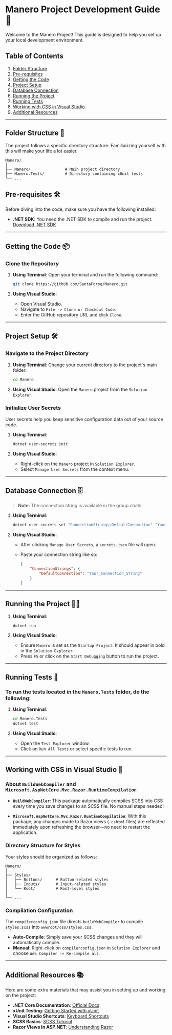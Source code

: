 # Manero Project Development Guide 📘

Welcome to the Manero Project! This guide is designed to help you set up your local development environment.

## Table of Contents

1. [Folder Structure](#folder-structure)
2. [Pre-requisites](#pre-requisites)
3. [Getting the Code](#getting-the-code)
4. [Project Setup](#project-setup)
5. [Database Connection](#database-connection)
6. [Running the Project](#running-the-project)
7. [Running Tests](#running-tests)
8. [Working with CSS in Visual Studio](#working-with-css-in-visual-studio)
9. [Additional Resources](#additional-resources)

---

## Folder Structure 📂

The project follows a specific directory structure. Familiarizing yourself with this will make your life a lot easier.

```
Manero/
│
├── Manero/               # Main project directory
├── Manero.Tests/         # Directory containing xUnit tests
└── ...
```

## Pre-requisites 🛠

Before diving into the code, make sure you have the following installed:

- **.NET SDK**: You need the .NET SDK to compile and run the project. [Download .NET SDK](https://dotnet.microsoft.com/download)

---

## Getting the Code 📦

### Clone the Repository

1. **Using Terminal**: Open your terminal and run the following command:

    ```bash
    git clone https://github.com/SantaForse/Manero.git
    ```

2. **Using Visual Studio**: 

    - Open Visual Studio.
    - Navigate to `File -> Clone or Checkout Code`.
    - Enter the GitHub repository URL and click `Clone`.

---

## Project Setup 🛠

### Navigate to the Project Directory

1. **Using Terminal**: Change your current directory to the project's main folder:

    ```bash
    cd Manero
    ```
   
2. **Using Visual Studio**: Open the `Manero` project from the `Solution Explorer`.

### Initialize User Secrets

User secrets help you keep sensitive configuration data out of your source code.

1. **Using Terminal**: 

    ```bash
    dotnet user-secrets init
    ```

2. **Using Visual Studio**: 

    - Right-click on the `Manero` project in `Solution Explorer`.
    - Select `Manage User Secrets` from the context menu.

---

## Database Connection 🗄

> **Note**: The connection string is available in the group chats.

1. **Using Terminal**: 

    ```bash
    dotnet user-secrets set "ConnectionStrings:DefaultConnection" "Your_Connection_String"
    ```

2. **Using Visual Studio**: 

    - After clicking `Manage User Secrets`, a `secrets.json` file will open.
    - Paste your connection string like so:

        ```json
        {
            "ConnectionStrings": {
                "DefaultConnection": "Your_Connection_String"
            }
        }
        ```

---

## Running the Project 🏃‍♀️

1. **Using Terminal**: 

    ```bash
    dotnet run
    ```

2. **Using Visual Studio**: 

    - Ensure `Manero` is set as the `Startup Project`. It should appear in bold in the `Solution Explorer`.
    - Press `F5` or click on the `Start Debugging` button to run the project.

---

## Running Tests 🧪

### To run the tests located in the `Manero.Tests` folder, do the following:

1. **Using Terminal**: 

    ```bash
    cd Manero.Tests
    dotnet test
    ```

2. **Using Visual Studio**: 

    - Open the `Test Explorer` window.
    - Click on `Run All Tests` or select specific tests to run.

---

## Working with CSS in Visual Studio 🎨

### About `BuildWebCompiler` and `Microsoft.AspNetCore.Mvc.Razor.RuntimeCompilation`

- **`BuildWebCompiler`**: This package automatically compiles SCSS into CSS every time you save changes to an SCSS file. No manual steps needed!
  
- **`Microsoft.AspNetCore.Mvc.Razor.RuntimeCompilation`**: With this package, any changes made to Razor views (`.cshtml` files) are reflected immediately upon refreshing the browser—no need to restart the application.

### Directory Structure for Styles

Your styles should be organized as follows:

```plaintext
Manero/
│
├── Styles/           
│   ├── Buttons/      # Button-related styles
│   ├── Inputs/       # Input-related styles
│   └── Root/         # Root-level styles
│
└── ...
```

### Compilation Configuration

The `compilerconfig.json` file directs `buildWebCompiler` to compile `styles.scss` into `wwwroot/css/styles.css`.

- **Auto-Compile**: Simply save your SCSS changes and they will automatically compile.
- **Manual**: Right-click on `compilerconfig.json` in `Solution Explorer` and choose `Web Compiler -> Re-compile all`.

---

## Additional Resources 📚

Here are some extra materials that may assist you in setting up and working on the project:

- **.NET Core Documentation**: [Official Docs](https://docs.microsoft.com/en-us/dotnet/core/)
- **xUnit Testing**: [Getting Started with xUnit](https://xunit.net/docs/getting-started/netcore/cmd)
- **Visual Studio Shortcuts**: [Keyboard Shortcuts](https://visualstudioshortcuts.com/)
- **SCSS Basics**: [SCSS Tutorial](https://sass-lang.com/guide)
- **Razor Views in ASP.NET**: [Understanding Razor](https://docs.microsoft.com/en-us/aspnet/core/mvc/views/razor?view=aspnetcore-5.0)
  
